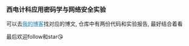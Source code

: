 ### 西电计科应用密码学与网络安全实验

可以去<a href="https://www.levitategu.cn" style="color: #177cb0; text-decoration: underline;text-decoration-style: dotted;">我的博客</a>找对应的博文, 仓库中有两份代码和实验报告, 最好结合着看

最后欢迎follow和star😘
